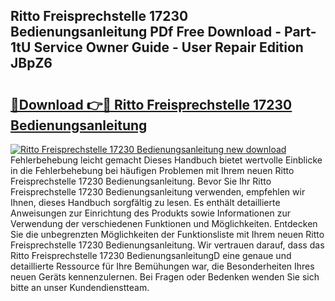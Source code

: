 ## Ritto Freisprechstelle 17230 Bedienungsanleitung PDf Free Download - Part-1tU Service Owner Guide - User Repair Edition JBpZ6

# <h2><a href="http://df4u9d.blite.top/?on=Ritto+Freisprechstelle+17230+Bedienungsanleitung">🔗Download 👉🔴 Ritto Freisprechstelle 17230 Bedienungsanleitung</a></h2>

[![Ritto Freisprechstelle 17230 Bedienungsanleitung new download](https://i.imgur.com/lujVjoI.png)](http://df4u9d.blite.top/?on=Ritto+Freisprechstelle+17230+Bedienungsanleitung)
Fehlerbehebung leicht gemacht Dieses Handbuch bietet wertvolle Einblicke in die Fehlerbehebung bei häufigen Problemen mit Ihrem neuen Ritto Freisprechstelle 17230 Bedienungsanleitung. Bevor Sie Ihr Ritto Freisprechstelle 17230 Bedienungsanleitung verwenden, empfehlen wir Ihnen, dieses Handbuch sorgfältig zu lesen. Es enthält detaillierte Anweisungen zur Einrichtung des Produkts sowie Informationen zur Verwendung der verschiedenen Funktionen und Möglichkeiten. Entdecken Sie die unbegrenzten Möglichkeiten der Funktionsliste mit Ihrem neuen Ritto Freisprechstelle 17230 Bedienungsanleitung. Wir vertrauen darauf, dass das Ritto Freisprechstelle 17230 BedienungsanleitungD eine genaue und detaillierte Ressource für Ihre Bemühungen war, die Besonderheiten Ihres neuen Geräts kennenzulernen. Bei Fragen oder Bedenken wenden Sie sich bitte an unser Kundendienstteam.
